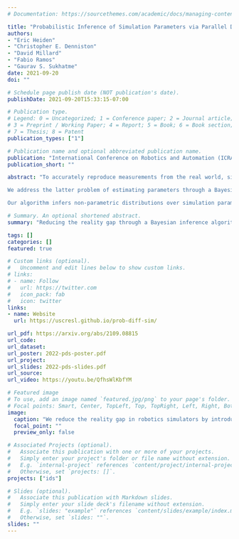 ```yaml
---
# Documentation: https://sourcethemes.com/academic/docs/managing-content/

title: "Probabilistic Inference of Simulation Parameters via Parallel Differentiable Simulation"
authors:
- "Eric Heiden"
- "Christopher E. Denniston"
- "David Millard"
- "Fabio Ramos"
- "Gaurav S. Sukhatme"
date: 2021-09-20
doi: ""

# Schedule page publish date (NOT publication's date).
publishDate: 2021-09-20T15:33:15-07:00

# Publication type.
# Legend: 0 = Uncategorized; 1 = Conference paper; 2 = Journal article;
# 3 = Preprint / Working Paper; 4 = Report; 5 = Book; 6 = Book section;
# 7 = Thesis; 8 = Patent
publication_types: ["1"]

# Publication name and optional abbreviated publication name.
publication: "International Conference on Robotics and Automation (ICRA) 2022"
publication_short: ""

abstract: "To accurately reproduce measurements from the real world, simulators need to have an adequate model of the physical system and require the parameters of the model be identified.

We address the latter problem of estimating parameters through a Bayesian inference approach that approximates a posterior distribution over simulation parameters given real sensor measurements. By extending the commonly used Gaussian likelihood model for trajectories via the multiple-shooting formulation, our chosen particle-based inference algorithm Stein Variational Gradient Descent is able to identify highly nonlinear, underactuated systems. We leverage GPU code generation and differentiable simulation to evaluate the likelihood and its gradient for many particles in parallel.

Our algorithm infers non-parametric distributions over simulation parameters more accurately than comparable baselines and handles constraints over parameters efficiently through gradient-based optimization. We evaluate estimation performance on several physical experiments. On an underactuated mechanism where a 7-DOF robot arm excites an object with an unknown mass configuration, we demonstrate how our inference technique can identify symmetries between the parameters and provide highly accurate predictions."

# Summary. An optional shortened abstract.
summary: "Reducing the reality gap through a Bayesian inference algorithm that leverages massive GPU parallelism and differentiable simulators."

tags: []
categories: []
featured: true

# Custom links (optional).
#   Uncomment and edit lines below to show custom links.
# links:
# - name: Follow
#   url: https://twitter.com
#   icon_pack: fab
#   icon: twitter
links:
- name: Website
  url: https://uscresl.github.io/prob-diff-sim/

url_pdf: https://arxiv.org/abs/2109.08815
url_code:
url_dataset:
url_poster: 2022-pds-poster.pdf
url_project:
url_slides: 2022-pds-slides.pdf
url_source:
url_video: https://youtu.be/QfhsWlKbfYM

# Featured image
# To use, add an image named `featured.jpg/png` to your page's folder. 
# Focal points: Smart, Center, TopLeft, Top, TopRight, Left, Right, BottomLeft, Bottom, BottomRight.
image:
  caption: "We reduce the reality gap in robotics simulators by introducing a Bayesian inference approach named Constrained Stein Variational Gradient Descent (CSVGD)"
  focal_point: ""
  preview_only: false

# Associated Projects (optional).
#   Associate this publication with one or more of your projects.
#   Simply enter your project's folder or file name without extension.
#   E.g. `internal-project` references `content/project/internal-project/index.md`.
#   Otherwise, set `projects: []`.
projects: ["ids"]

# Slides (optional).
#   Associate this publication with Markdown slides.
#   Simply enter your slide deck's filename without extension.
#   E.g. `slides: "example"` references `content/slides/example/index.md`.
#   Otherwise, set `slides: ""`.
slides: ""
---
```

